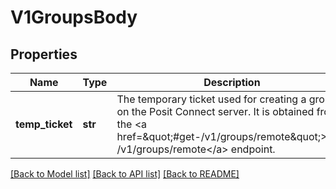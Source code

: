 # V1GroupsBody

## Properties
Name | Type | Description | Notes
------------ | ------------- | ------------- | -------------
**temp_ticket** | **str** | The temporary ticket used for creating a group on the Posit Connect server. It is obtained from the &lt;a href&#x3D;\&quot;#get-/v1/groups/remote\&quot;&gt;GET /v1/groups/remote&lt;/a&gt; endpoint. | [default to '']

[[Back to Model list]](../README.md#documentation-for-models) [[Back to API list]](../README.md#documentation-for-api-endpoints) [[Back to README]](../README.md)

